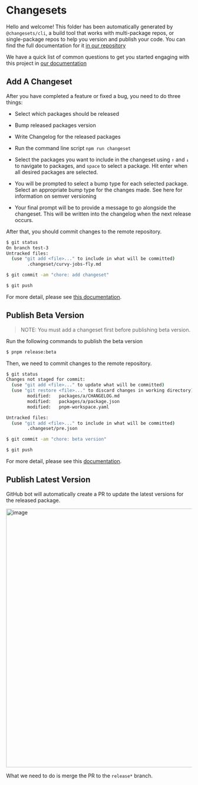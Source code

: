 # Changesets

Hello and welcome! This folder has been automatically generated by `@changesets/cli`, a build tool that works
with multi-package repos, or single-package repos to help you version and publish your code. You can
find the full documentation for it [in our repository](https://github.com/changesets/changesets)

We have a quick list of common questions to get you started engaging with this project in
[our documentation](https://github.com/changesets/changesets/blob/main/docs/common-questions.md)

## Add A Changeset

After you have completed a feature or fixed a bug, you need to do three things:

- Select which packages should be released
- Bump released packages version
- Write Changelog for the released packages

- Run the command line script `npm run changeset`
- Select the packages you want to include in the changeset using `↑` and `↓` to navigate to packages, and `space` to select a package. Hit enter when all desired packages are selected.
- You will be prompted to select a bump type for each selected package. Select an appropriate bump type for the changes made. See here for information on semver versioning
- Your final prompt will be to provide a message to go alongside the changeset. This will be written into the changelog when the next release occurs.

After that, you should commit changes to the remote repository.

```bash
$ git status
On branch test-3
Untracked files:
  (use "git add <file>..." to include in what will be committed)
        .changeset/curvy-jobs-fly.md

$ git commit -am "chore: add changeset"

$ git push
```

For more detail, please see [this documentation](https://github.com/changesets/changesets/blob/main/docs/adding-a-changeset.md).

## Publish Beta Version

> NOTE: You must add a changeset first before publishing beta version.

Run the following commands to publish the beta version

```bash
$ pnpm release:beta
```

Then, we need to commit changes to the remote repository.

```bash
$ git status
Changes not staged for commit:
  (use "git add <file>..." to update what will be committed)
  (use "git restore <file>..." to discard changes in working directory)
        modified:   packages/a/CHANGELOG.md
        modified:   packages/a/package.json
        modified:   pnpm-workspace.yaml

Untracked files:
  (use "git add <file>..." to include in what will be committed)
        .changeset/pre.json

$ git commit -am "chore: beta version"

$ git push
```

For more detail, please see this [documentation](https://github.com/changesets/changesets/blob/main/docs/prereleases.md).

## Publish Latest Version

GitHub bot will automatically create a PR to update the latest versions for the released package.

<img width="701" alt="image" src="https://user-images.githubusercontent.com/44047106/215980879-965da73d-317e-4576-81ee-118e11bcc2d4.png">

What we need to do is merge the PR to the `release*` branch.
